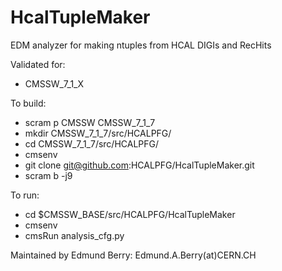 HcalTupleMaker
==============

EDM analyzer for making ntuples from HCAL DIGIs and RecHits

Validated for:
* CMSSW_7_1_X

To build:
* scram p CMSSW CMSSW_7_1_7
* mkdir CMSSW_7_1_7/src/HCALPFG/
* cd CMSSW_7_1_7/src/HCALPFG/
* cmsenv
* git clone git@github.com:HCALPFG/HcalTupleMaker.git
* scram b -j9

To run:
* cd $CMSSW_BASE/src/HCALPFG/HcalTupleMaker
* cmsenv
* cmsRun analysis_cfg.py

Maintained by Edmund Berry: Edmund.A.Berry(at)CERN.CH
